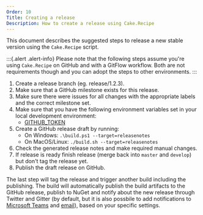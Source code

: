 ```yaml
---
Order: 10
Title: Creating a release
Description: How to create a release using Cake.Recipe
---
```


This document describes the suggested steps to release a new stable version using the `Cake.Recipe` script.

:::{.alert .alert-info}
Please note that the following steps assume you're using `Cake.Recipe` on GitHub and with a GitFlow workflow.
Both are not requirements though and you can adopt the steps to other environments.
:::

1. Create a release branch (eg. release/1.2.3).
2. Make sure that a GitHub milestone exists for this release.
3. Make sure there were issues for all changes with the appropriate labels and the correct milestone set.
4. Make sure that you have the following environment variables set in your local development environment:
   - [GITHUB_TOKEN](../fundamentals/environment-variables#github_token)
5. Create a GitHub release draft by running:
   - On Windows: `.\build.ps1 --target=releasenotes`
   - On MacOS/Linux: `./build.sh --target=releasenotes`
6. Check the generated release notes and make required manual changes.
7. If release is ready finish release (merge back into `master` and `develop`) but don't tag the release yet.
8. Publish the draft release on GitHub.

The last step will tag the release and trigger another build including the publishing. The build will automatically publish the build artifacts to the GitHub release, publish to NuGet and notify about the new release through Twitter and Gitter (by default, but it is also possbile to add notifications to [Microsoft Teams](../fundamentals/environment-variables#microsoft-teams) and [email](../fundamentals/environment-variables#email)), based on your specific settings.
